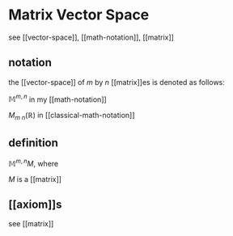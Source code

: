# Matrix Vector Space

see [[vector-space]], [[math-notation]], [[matrix]]

## notation

the [[vector-space]] of $m$ by $n$ [[matrix]]es is denoted as follows:

$\mathbb M^{m, n}$ in my [[math-notation]]

$M_{m\ n}(\mathbb R)$ in [[classical-math-notation]]

## definition

$\mathbb M^{m, n} M$, where

$M$ is a [[matrix]]

## [[axiom]]s

see [[matrix]]
